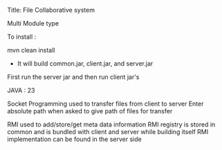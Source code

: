 Title: File Collaborative system

Multi Module type

To install :

mvn clean install

- It will build common.jar, client.jar, and server.jar

First run the server jar and then run client jar's

JAVA : 23

Socket Programming used to transfer files from client to server
    Enter absolute path when asked to give path of files for transfer

RMI used to add/store/get meta data information 
    RMI registry is stored in common and is bundled with client and server while building itself
    RMI implementation can be found in the server side

